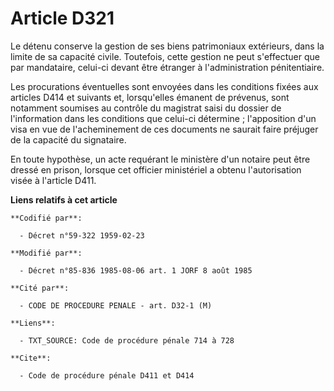# Article D321

Le détenu conserve la gestion de ses biens patrimoniaux extérieurs, dans la limite de sa capacité civile. Toutefois, cette
gestion ne peut s'effectuer que par mandataire, celui-ci devant être étranger à l'administration pénitentiaire.

Les procurations éventuelles sont envoyées dans les conditions fixées aux articles D414 et suivants et, lorsqu'elles émanent
de prévenus, sont notamment soumises au contrôle du magistrat saisi du dossier de l'information dans les conditions que
celui-ci détermine ; l'apposition d'un visa en vue de l'acheminement de ces documents ne saurait faire préjuger de la
capacité du signataire.

En toute hypothèse, un acte requérant le ministère d'un notaire peut être dressé en prison, lorsque cet officier ministériel
a obtenu l'autorisation visée à l'article D411.

**Liens relatifs à cet article**

	**Codifié par**:

	  - Décret n°59-322 1959-02-23

	**Modifié par**:

	  - Décret n°85-836 1985-08-06 art. 1 JORF 8 août 1985

	**Cité par**:

	  - CODE DE PROCEDURE PENALE - art. D32-1 (M)

	**Liens**:

	  - TXT_SOURCE: Code de procédure pénale 714 à 728

	**Cite**:

	  - Code de procédure pénale D411 et D414
